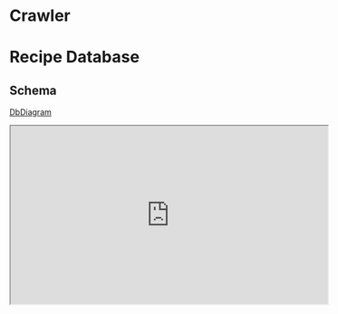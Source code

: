 # Crawler

# Recipe Database

## Schema

[DbDiagram](https://dbdiagram.io/d/64e9629c02bd1c4a5e6f4293)


<iframe width="560" height="315" src="https://dbdiagram.io/embed/64e9629c02bd1c4a5e6f4293"></iframe>